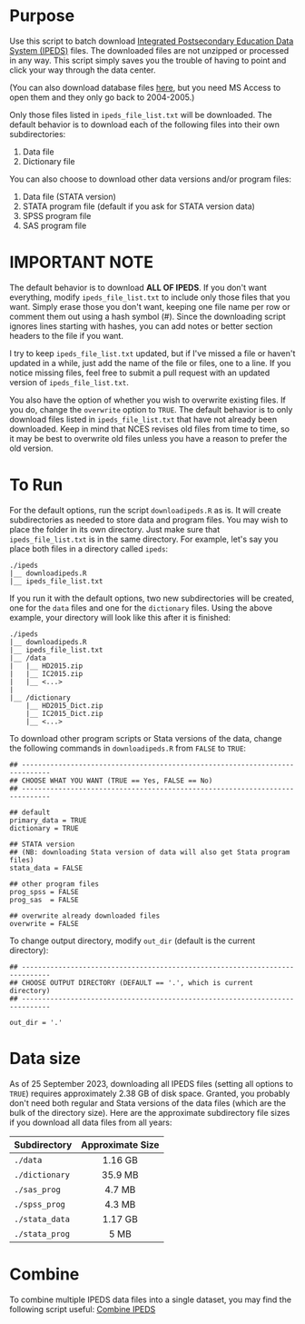 # Purpose

Use this script to batch download [Integrated Postsecondary Education
Data System (IPEDS)](http://nces.ed.gov/ipeds/) files. The downloaded
files are not unzipped or processed in any way. This script simply
saves you the trouble of having to point and click your way through
the data center.

(You can also download database files
[here](https://nces.ed.gov/ipeds/Section/accessdatabase/), but you
need MS Access to open them and they only go back to 2004-2005.)

Only those files listed in `ipeds_file_list.txt` will be
downloaded. The default behavior is to download each of the following
files into their own subdirectories:
 
1. Data file  
2. Dictionary file

You can also choose to download other data versions and/or program files:  
  
1. Data file (STATA version)  
2. STATA program file (default if you ask for STATA version data)  
3. SPSS program file  
4. SAS program file

# IMPORTANT NOTE

The default behavior is to download **ALL OF IPEDS**. If you don't
want everything, modify `ipeds_file_list.txt` to include only those
files that you want. Simply erase those you don't want, keeping one
file name per row or comment them out using a hash symbol (#). Since
the downloading script ignores lines starting with hashes, you can add
notes or better section headers to the file if you want.

I try to keep `ipeds_file_list.txt` updated, but if I've missed a file
or haven't updated in a while, just add the name of the file or files,
one to a line. If you notice missing files, feel free to submit a pull
request with an updated version of `ipeds_file_list.txt`.

You also have the option of whether you wish to overwrite existing
files.  If you do, change the `overwrite` option to `TRUE`. The
default behavior is to only download files listed in
`ipeds_file_list.txt` that have not already been downloaded. Keep in
mind that NCES revises old files from time to time, so it may be best
to overwrite old files unless you have a reason to prefer the old
version. 

# To Run

For the default options, run the script `downloadipeds.R` as is. It
will create subdirectories as needed to store data and program
files. You may wish to place the folder in its own directory. Just
make sure that `ipeds_file_list.txt` is in the same directory. For
example, let's say you place both files in a directory called `ipeds`:

```
./ipeds
|__ downloadipeds.R
|__ ipeds_file_list.txt
```

If you run it with the default options, two new subdirectories will be
created, one for the `data` files and one for the `dictionary`
files. Using the above example, your directory will look like this
after it is finished:

```
./ipeds
|__ downloadipeds.R
|__ ipeds_file_list.txt
|__ /data
|   |__ HD2015.zip
|   |__ IC2015.zip
|   |__ <...>
|
|__ /dictionary
    |__ HD2015_Dict.zip
    |__ IC2015_Dict.zip
    |__ <...>
```

To download other program scripts or Stata versions of the data,
change the following commands in `downloadipeds.R` from `FALSE` to
`TRUE`:

```
## -----------------------------------------------------------------------------
## CHOOSE WHAT YOU WANT (TRUE == Yes, FALSE == No)
## -----------------------------------------------------------------------------

## default
primary_data = TRUE
dictionary = TRUE

## STATA version
## (NB: downloading Stata version of data will also get Stata program files)
stata_data = FALSE

## other program files
prog_spss = FALSE
prog_sas  = FALSE

## overwrite already downloaded files
overwrite = FALSE
```

To change output directory, modify `out_dir` (default is the current directory):

```
## -----------------------------------------------------------------------------
## CHOOSE OUTPUT DIRECTORY (DEFAULT == '.', which is current directory)
## -----------------------------------------------------------------------------

out_dir = '.'

```

# Data size

As of 25 September 2023, downloading all IPEDS files (setting all
options to `TRUE`) requires approximately 2.38 GB of disk
space. Granted, you probably don't need both regular and Stata
versions of the data files (which are the bulk of the directory
size). Here are the approximate subdirectory file sizes if you
download all data files from all years:

|Subdirectory|Approximate Size|
|:--|:-:|
|`./data`|1.16 GB|
|`./dictionary`|35.9 MB|
|`./sas_prog`|4.7 MB|
|`./spss_prog`|4.3 MB|
|`./stata_data`|1.17 GB|
|`./stata_prog`|5 MB|

# Combine

To combine multiple IPEDS data files into a single dataset, you may
find the following script useful: [Combine
IPEDS](https://gist.github.com/btskinner/f42c87507169d0ba773c)

